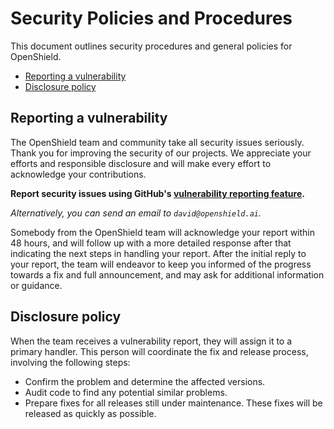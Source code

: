 # Security Policies and Procedures

This document outlines security procedures and general policies for OpenShield.

- [Reporting a vulnerability](#reporting-a-vulnerability)
- [Disclosure policy](#disclosure-policy)

## Reporting a vulnerability

The OpenShield team and community take all security issues seriously. Thank you for improving the security of our projects.
We appreciate your efforts and responsible disclosure and will make every effort to acknowledge your contributions.

**Report security issues using GitHub's [vulnerability reporting feature](https://docs.github.com/en/code-security/security-advisories/guidance-on-reporting-and-writing/privately-reporting-a-security-vulnerability).**

_Alternatively, you can send an email to `david@openshield.ai`._

Somebody from the OpenShield team will acknowledge your report within 48 hours,
and will follow up with a more detailed response after that indicating the next steps in handling your report.
After the initial reply to your report, the team will endeavor to keep you informed of the progress towards a fix and full announcement,
and may ask for additional information or guidance.

## Disclosure policy

When the team receives a vulnerability report, they will assign it to a primary handler.
This person will coordinate the fix and release process, involving the following steps:

- Confirm the problem and determine the affected versions.
- Audit code to find any potential similar problems.
- Prepare fixes for all releases still under maintenance. These fixes will be released as quickly as possible.